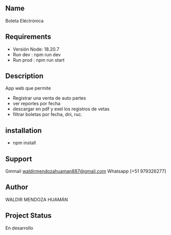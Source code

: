 
## Name 

Boleta Eléctrónica

## Requirements 

- Versión Node: 18.20.7
- Run dev : npm run dev
- Run prod : npm run start

## Description
App web que permite 
- Registrar una venta de auto partes 
- ver reportes por fecha 
- descargar en pdf y exel los registros de vetas
- filtrar boletas por fecha, dni, ruc.

## installation
- npm install

## Support 
Gmmail [waldirmendozahuaman887@gmail.com](waldirmendozahuaman887@gmail.com) 
Whatsapp [+51 979326277]

## Author
WALDIR MENDOZA HUAMÁN

## Project Status
En desarrollo
